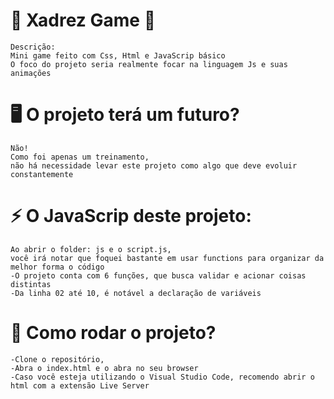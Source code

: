 # 🤞 Xadrez Game 🤞
    Descrição:
    Mini game feito com Css, Html e JavaScrip básico
    O foco do projeto seria realmente focar na linguagem Js e suas animações

# 🖥️ O projeto terá um futuro?
    Não! 
    Como foi apenas um treinamento, 
    não há necessidade levar este projeto como algo que deve evoluir constantemente

# ⚡ O JavaScrip deste projeto:
    Ao abrir o folder: js e o script.js,
    você irá notar que foquei bastante em usar functions para organizar da melhor forma o código
    -O projeto conta com 6 funções, que busca validar e acionar coisas distintas
    -Da linha 02 até 10, é notável a declaração de variáveis

# 💬 Como rodar o projeto?
    -Clone o repositório,
    -Abra o index.html e o abra no seu browser
    -Caso você esteja utilizando o Visual Studio Code, recomendo abrir o html com a extensão Live Server

